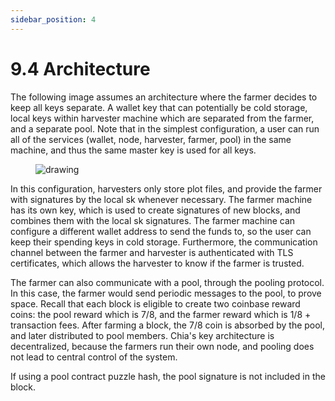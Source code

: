 ```yaml
---
sidebar_position: 4
---
```


# 9.4 Architecture

The following image assumes an architecture where the farmer decides to keep all keys separate. A wallet key that can potentially be cold storage, 
local keys within harvester machine which are separated from the farmer, and a separate pool.
Note that in the simplest configuration, a user can run all of the services (wallet, node, harvester, farmer, pool) in the same machine, and thus the same master key is used for all keys.


<figure>
<img src="/img/keys/architecture.png" alt="drawing"/>
</figure>


In this configuration, harvesters only store plot files, and provide the farmer with signatures by the local sk whenever necessary.
The farmer machine has its own key, which is used to create signatures of new blocks, and combines them with the local sk signatures.
The farmer machine can configure a different wallet address to send the funds to, so the user can keep their spending keys in cold storage.
Furthermore, the communication channel between the farmer and harvester is authenticated with TLS certificates, which allows the harvester to know if the farmer is trusted.

The farmer can also communicate with a pool, through the pooling protocol. In this case, the farmer would send periodic
messages to the pool, to prove space. 
Recall that each block is eligible to create two coinbase reward coins: the pool reward which is 7/8, and the farmer reward which is 1/8 + transaction fees.
After farming a block, the 7/8 coin is absorbed by the pool, and later distributed to pool members.
Chia's key architecture is decentralized, because the farmers run their own node, and pooling does not lead to central
control of the system.

If using a pool contract puzzle hash, the pool signature is not included in the block.
